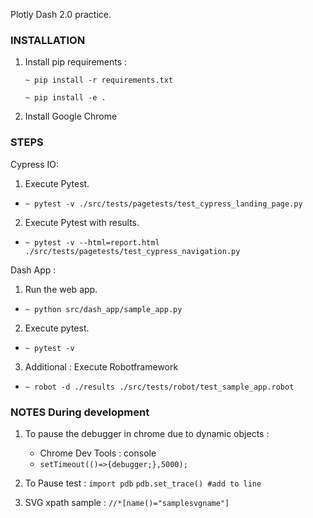Plotly Dash 2.0 practice.

### INSTALLATION ###
1. Install pip requirements : 
    ```commandline
    ~ pip install -r requirements.txt 
    ```
    ```commandline
    ~ pip install -e .
    ```

2. Install Google Chrome

### STEPS ###

Cypress IO:

1. Execute Pytest.
- `~ pytest -v ./src/tests/pagetests/test_cypress_landing_page.py`

2. Execute Pytest with results.
- `~ pytest -v --html=report.html ./src/tests/pagetests/test_cypress_navigation.py`

Dash App :
1. Run the web app. 
- `~ python src/dash_app/sample_app.py`

2. Execute pytest.
- `~ pytest -v`

3. Additional : Execute Robotframework
- `~ robot -d ./results ./src/tests/robot/test_sample_app.robot `

### NOTES During development ###
1. To pause the debugger in chrome due to dynamic objects : 
    - Chrome Dev Tools : console 
    - `setTimeout(()=>{debugger;},5000);`

2. To Pause test : 
    ```import pdb```
    ```pdb.set_trace() #add to line```

3. SVG xpath sample : `//*[name()="samplesvgname"]`
